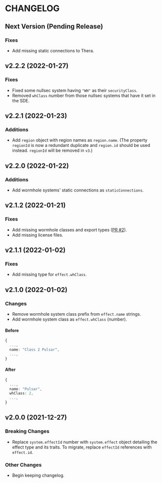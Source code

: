 # CHANGELOG

## Next Version (Pending Release)

### Fixes

- Add missing static connections to Thera.

## v2.2.2 (2022-01-27)

### Fixes

- Fixed some nullsec system having `"WH"` as their `securityClass`.
- Removed `whClass` number from those nullsec systems that have it set in the SDE.

## v2.2.1 (2022-01-23)

### Additions

- Add `region` object with region names as `region.name`. (The property `regionId` is now a redundant duplicate and `region.id` should be used instead. `regionId` will be removed in `v3`.)

## v2.2.0 (2022-01-22)

### Additions

- Add wormhole systems' static connections as `staticConnections`.

## v2.1.2 (2022-01-21)

### Fixes

- Add missing wormhole classes and export types ([PR #2](https://github.com/joonashak/eve-data/pull/2)).
- Add missing license files.

## v2.1.1 (2022-01-02)

### Fixes

- Add missing type for `effect.whClass`.

## v2.1.0 (2022-01-02)

### Changes

- Remove wormhole system class prefix from `effect.name` strings.
- Add wormhole system class as `effect.whClass` (number).

#### Before

```typescript
{
  ...,
  name: "Class 2 Pulsar",
  ...,
}
```

#### After

```typescript
{
  ...,
  name: "Pulsar",
  whClass: 2,
  ...,
}
```

## v2.0.0 (2021-12-27)

### Breaking Changes

- Replace `system.effectId` number with `system.effect` object detailing the effect type and its traits. To migrate, replace `effectId` references with `effect.id`.

### Other Changes

- Begin keeping changelog.
